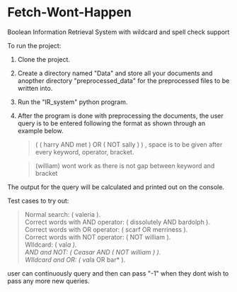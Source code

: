 # Fetch-Wont-Happen
Boolean Information Retrieval System with wildcard and spell check support

To run the project:
1. Clone the project.
2. Create a directory named "Data" and store all your documents and anopther directory "preprocessed_data" for the preprocessed files to be written into.
3. Run the "IR_system" python program.
4. After the program is done with preprocessing the documents, the user query is to be entered following the format as shown through an example below.
    
    > ( ( harry AND met ) OR ( NOT sally ) ) , space is to be given after every keyword, operator, bracket. 
    
    > (william) wont work as there is not gap between keyword and bracket

The output for the query will be calculated and printed out on the console.

Test cases to try out:
> Normal search: ( valeria ).  
> Correct words with AND operator: ( dissolutely AND bardolph ).  
> Correct words with OR operator: ( scarf  OR merriness ).  
> Correct words with NOT operator: ( NOT william ).  
> WIldcard: ( val*a ).  
> AND and NOT: ( Ceasar AND ( NOT william ) ).  
> WIldcard and OR: ( val*a OR bar* ).  


user can continuously query and then can pass "-1" when they dont wish to pass any more new queries.

